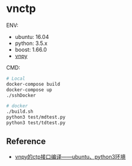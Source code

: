 # vnctp

ENV:

- ubuntu: 16.04
- python: 3.5.x
- boost: 1.66.0
- [vnpy](https://github.com/vnpy/vnpy)

CMD:

```sh
# Local
docker-compose build
docker-compose up
./sshDocker

# docker
./build.sh
python3 test/mdtest.py
python3 test/tdtest.py
```

## Reference

- [vnpy的ctp接口编译——ubuntu、python3环境](https://www.wepin.online/blog/0015423531636106a227723e4d74f21b6febcdef77a493f000)